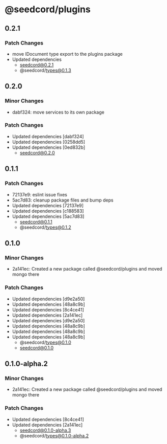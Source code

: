 # @seedcord/plugins

## 0.2.1

### Patch Changes

- move IDocument type export to the plugins package
- Updated dependencies
  - seedcord@0.2.1
  - @seedcord/types@0.1.3

## 0.2.0

### Minor Changes

- dabf324: move services to its own package

### Patch Changes

- Updated dependencies [dabf324]
- Updated dependencies [0258dd5]
- Updated dependencies [0ed832b]
  - seedcord@0.2.0

## 0.1.1

### Patch Changes

- 72137e9: eslint issue fixes
- 5ac7d83: cleanup package files and bump deps
- Updated dependencies [72137e9]
- Updated dependencies [c188583]
- Updated dependencies [5ac7d83]
  - seedcord@0.1.1
  - @seedcord/types@0.1.2

## 0.1.0

### Minor Changes

- 2a141ec: Created a new package called @seedcord/plugins and moved mongo there

### Patch Changes

- Updated dependencies [d9e2a50]
- Updated dependencies [48a8c9b]
- Updated dependencies [8c4ce41]
- Updated dependencies [2a141ec]
- Updated dependencies [d9e2a50]
- Updated dependencies [48a8c9b]
- Updated dependencies [48a8c9b]
- Updated dependencies [48a8c9b]
  - @seedcord/types@0.1.0
  - seedcord@0.1.0

## 0.1.0-alpha.2

### Minor Changes

- 2a141ec: Created a new package called @seedcord/plugins and moved mongo there

### Patch Changes

- Updated dependencies [8c4ce41]
- Updated dependencies [2a141ec]
  - seedcord@0.1.0-alpha.3
  - @seedcord/types@0.1.0-alpha.2
